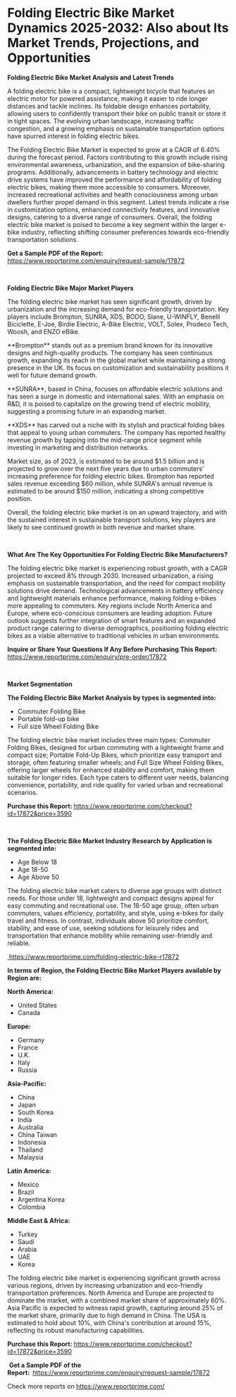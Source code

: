 <p><h1>Folding Electric Bike Market Dynamics 2025-2032: Also about Its Market Trends, Projections, and Opportunities</h1></p><p><strong>Folding Electric Bike Market Analysis and Latest Trends</strong></p>
<p><p>A folding electric bike is a compact, lightweight bicycle that features an electric motor for powered assistance, making it easier to ride longer distances and tackle inclines. Its foldable design enhances portability, allowing users to confidently transport their bike on public transit or store it in tight spaces. The evolving urban landscape, increasing traffic congestion, and a growing emphasis on sustainable transportation options have spurred interest in folding electric bikes.</p><p>The Folding Electric Bike Market is expected to grow at a CAGR of 6.40% during the forecast period. Factors contributing to this growth include rising environmental awareness, urbanization, and the expansion of bike-sharing programs. Additionally, advancements in battery technology and electric drive systems have improved the performance and affordability of folding electric bikes, making them more accessible to consumers. Moreover, increased recreational activities and health consciousness among urban dwellers further propel demand in this segment. Latest trends indicate a rise in customization options, enhanced connectivity features, and innovative designs, catering to a diverse range of consumers. Overall, the folding electric bike market is poised to become a key segment within the larger e-bike industry, reflecting shifting consumer preferences towards eco-friendly transportation solutions.</p></p>
<p><strong>Get a Sample PDF of the Report:&nbsp;</strong> <a href="https://www.reportprime.com/enquiry/request-sample/17872?utm_campaign=3368&utm_medium=2&utm_source=Github&utm_content=ia&utm_term=18032025&utm_id=folding-electric-bike">https://www.reportprime.com/enquiry/request-sample/17872</a></p>
<p>&nbsp;</p>
<p><strong>Folding Electric Bike Major Market Players</strong></p>
<p><p>The folding electric bike market has seen significant growth, driven by urbanization and the increasing demand for eco-friendly transportation. Key players include Brompton, SUNRA, XDS, BODO, Slane, U-WINFLY, Benelli Biciclette, E-Joe, Birdie Electric, A-Bike Electric, VOLT, Solex, Prodeco Tech, Woosh, and ENZO eBike.</p><p>**Brompton** stands out as a premium brand known for its innovative designs and high-quality products. The company has seen continuous growth, expanding its reach in the global market while maintaining a strong presence in the UK. Its focus on customization and sustainability positions it well for future demand growth.</p><p>**SUNRA**, based in China, focuses on affordable electric solutions and has seen a surge in domestic and international sales. With an emphasis on R&D, it is poised to capitalize on the growing trend of electric mobility, suggesting a promising future in an expanding market.</p><p>**XDS** has carved out a niche with its stylish and practical folding bikes that appeal to young urban commuters. The company has reported healthy revenue growth by tapping into the mid-range price segment while investing in marketing and distribution networks.</p><p>Market size, as of 2023, is estimated to be around $1.5 billion and is projected to grow over the next five years due to urban commuters’ increasing preference for folding electric bikes. Brompton has reported sales revenue exceeding $60 million, while SUNRA's annual revenue is estimated to be around $150 million, indicating a strong competitive position.</p><p>Overall, the folding electric bike market is on an upward trajectory, and with the sustained interest in sustainable transport solutions, key players are likely to see continued growth in both revenue and market share.</p></p>
<p>&nbsp;</p>
<p><strong>What Are The Key Opportunities For Folding Electric Bike Manufacturers?</strong></p>
<p><p>The folding electric bike market is experiencing robust growth, with a CAGR projected to exceed 8% through 2030. Increased urbanization, a rising emphasis on sustainable transportation, and the need for compact mobility solutions drive demand. Technological advancements in battery efficiency and lightweight materials enhance performance, making folding e-bikes more appealing to commuters. Key regions include North America and Europe, where eco-conscious consumers are leading adoption. Future outlook suggests further integration of smart features and an expanded product range catering to diverse demographics, positioning folding electric bikes as a viable alternative to traditional vehicles in urban environments.</p></p>
<p><strong>Inquire or Share Your Questions If Any Before Purchasing This Report:</strong> <a href="https://www.reportprime.com/enquiry/pre-order/17872?utm_campaign=3368&utm_medium=2&utm_source=Github&utm_content=ia&utm_term=18032025&utm_id=folding-electric-bike">https://www.reportprime.com/enquiry/pre-order/17872</a></p>
<p>&nbsp;</p>
<p><strong>Market Segmentation</strong></p>
<p><strong>The Folding Electric Bike Market Analysis by types is segmented into:</strong></p>
<p><ul><li>Commuter Folding Bike</li><li>Portable fold-up bike</li><li>Full size Wheel Folding Bike</li></ul></p>
<p><p>The folding electric bike market includes three main types: Commuter Folding Bikes, designed for urban commuting with a lightweight frame and compact size; Portable Fold-Up Bikes, which prioritize easy transport and storage, often featuring smaller wheels; and Full Size Wheel Folding Bikes, offering larger wheels for enhanced stability and comfort, making them suitable for longer rides. Each type caters to different user needs, balancing convenience, portability, and ride quality for varied urban and recreational scenarios.</p></p>
<p><strong>Purchase this Report:&nbsp;</strong><a href="https://www.reportprime.com/checkout?id=17872&price=3590&utm_campaign=3368&utm_medium=2&utm_source=Github&utm_content=ia&utm_term=18032025&utm_id=folding-electric-bike">https://www.reportprime.com/checkout?id=17872&price=3590</a></p>
<p>&nbsp;</p>
<p><strong>The Folding Electric Bike Market Industry Research by Application is segmented into:</strong></p>
<p><ul><li>Age Below 18</li><li>Age 18-50</li><li>Age Above 50</li></ul></p>
<p><p>The folding electric bike market caters to diverse age groups with distinct needs. For those under 18, lightweight and compact designs appeal for easy commuting and recreational use. The 18-50 age group, often urban commuters, values efficiency, portability, and style, using e-bikes for daily travel and fitness. In contrast, individuals above 50 prioritize comfort, stability, and ease of use, seeking solutions for leisurely rides and transportation that enhance mobility while remaining user-friendly and reliable.</p></p>
<p><a href="https://www.reportprime.com/folding-electric-bike-r17872?utm_campaign=3368&utm_medium=2&utm_source=Github&utm_content=ia&utm_term=18032025&utm_id=folding-electric-bike">&nbsp;https://www.reportprime.com/folding-electric-bike-r17872</a></p>
<p><strong>In terms of Region, the Folding Electric Bike Market Players available by Region are:</strong></p>
<p>
    <p> <strong> North America: </strong>
        <ul>
            <li>United States</li>
            <li>Canada</li>
        </ul>
        </p> 
    <p> <strong> Europe: </strong>
        <ul>
            <li>Germany</li>
            <li>France</li>
            <li>U.K.</li>
            <li>Italy</li>
            <li>Russia</li>
        </ul>
        </p> 
    <p> <strong> Asia-Pacific: </strong>
        <ul>
            <li>China</li>
            <li>Japan</li>
            <li>South Korea</li>
            <li>India</li>
            <li>Australia</li>
            <li>China Taiwan</li>
            <li>Indonesia</li>
            <li>Thailand</li>
            <li>Malaysia</li>
        </ul>
        </p> 
    <p> <strong> Latin America: </strong>
        <ul>
            <li>Mexico</li>
            <li>Brazil</li>
            <li>Argentina Korea</li>
            <li>Colombia</li>
        </ul>
        </p> 
    <p> <strong> Middle East & Africa: </strong>
        <ul>
            <li>Turkey</li>
            <li>Saudi</li>
            <li>Arabia</li>
            <li>UAE</li>
            <li>Korea</li>
        </ul>
    </p>
    </p>
<p><p>The folding electric bike market is experiencing significant growth across various regions, driven by increasing urbanization and eco-friendly transportation preferences. North America and Europe are projected to dominate the market, with a combined market share of approximately 60%. Asia Pacific is expected to witness rapid growth, capturing around 25% of the market share, primarily due to high demand in China. The USA is estimated to hold about 10%, with China's contribution at around 15%, reflecting its robust manufacturing capabilities.</p></p>
<p><strong>Purchase this Report: </strong><a href="https://www.reportprime.com/checkout?id=17872&price=3590&utm_campaign=3368&utm_medium=2&utm_source=Github&utm_content=ia&utm_term=18032025&utm_id=folding-electric-bike">https://www.reportprime.com/checkout?id=17872&price=3590</a></p>
<p>&nbsp;<strong>Get a Sample PDF of the Report:&nbsp;&nbsp;</strong><a href="https://www.reportprime.com/enquiry/request-sample/17872?utm_campaign=3368&utm_medium=2&utm_source=Github&utm_content=ia&utm_term=18032025&utm_id=folding-electric-bike">https://www.reportprime.com/enquiry/request-sample/17872</a></p>
<p><strong></strong></p>
<p>Check more reports on <a href="https://www.reportprime.com/?utm_campaign=3368&utm_medium=2&utm_source=Github&utm_content=ia&utm_term=18032025&utm_id=folding-electric-bike">https://www.reportprime.com/</a></p>